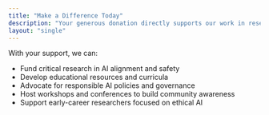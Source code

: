 ```yaml
---
title: "Make a Difference Today"
description: "Your generous donation directly supports our work in researching and promoting ethical AI practices. We're dedicated to ensuring that artificial intelligence serves humanity's best interests while minimizing potential harms."
layout: "single"
---
```

With your support, we can:

* Fund critical research in AI alignment and safety
* Develop educational resources and curricula 
* Advocate for responsible AI policies and governance
* Host workshops and conferences to build community awareness
* Support early-career researchers focused on ethical AI
